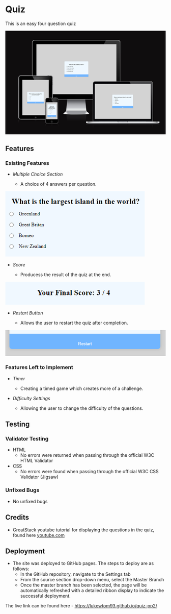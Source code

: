 # Quiz

This is an easy four question quiz

![Resposive Mockup](assets/images/my_quiz_mockup.png)

## Features

### Existing Features

- _Multiple Choice Section_

    - A choice of 4 answers per question.

![Multiple choice example](assets/images/multiple_choice_example.png)

- _Score_

    - Producess the result of the quiz at the end.

![Results example](assets/images/score_example.png)

- _Restart Button_

    - Allows the user to restart the quiz after completion.

![Restart button](assets/images/restart_button.png)

### Features Left to Implement

- _Timer_

    - Creating a timed game which creates more of a challenge.

- _Difficulty Settings_

    - Allowing the user to change the difficulty of the questions.

## Testing

### Validator Testing

- HTML
  - No errors were returned when passing through the official W3C HTML Validator
- CSS
  - No errors were found when passing through the official W3C CSS Validator (Jigsaw)

### Unfixed Bugs

- No unfixed bugs

## Credits

- GreatStack youtube tutorial for displaying the questions in the quiz, found here [youtube.com](https://www.youtube.com/watch?v=PBcqGxrr9g8&t=373s&ab_channel=GreatStack)

## Deployment

- The site was deployed to GitHub pages. The steps to deploy are as follows: 
  - In the GitHub repository, navigate to the Settings tab 
  - From the source section drop-down menu, select the Master Branch
  - Once the master branch has been selected, the page will be automatically refreshed with a detailed ribbon display to indicate the successful deployment. 

The live link can be found here - https://lukewtom93.github.io/quiz-pp2/
